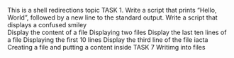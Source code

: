 This is a shell redirections topic
 TASK 1. Write a script that prints “Hello, World”, followed by a new line to the standard output.
 Write a script that displays a confused smiley  
 Display the content of a file
 Displaying two files
 Display the last ten lines of a file
 Displaying the first 10 lines
 Display the third line of the file iacta
 Creating a file and putting a content inside
 TASK 7
 Writimg into files
